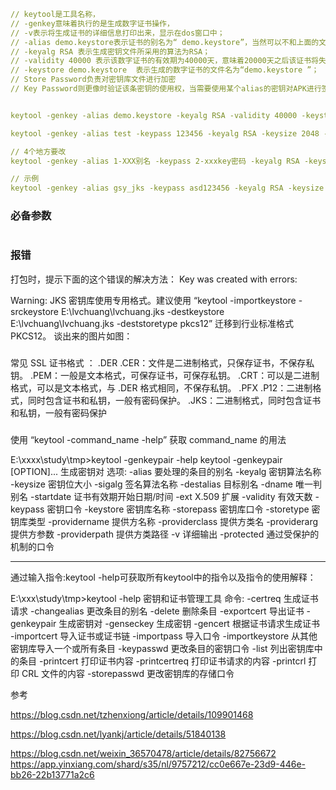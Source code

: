 ```YAML
// keytool是工具名称，
// -genkey意味着执行的是生成数字证书操作，
// -v表示将生成证书的详细信息打印出来，显示在dos窗口中；
// -alias demo.keystore表示证书的别名为“ demo.keystore”，当然可以不和上面的文件名一样；
// -keyalg RSA 表示生成密钥文件所采用的算法为RSA；
// -validity 40000 表示该数字证书的有效期为40000天，意味着20000天之后该证书将失效
// -keystore demo.keystore  表示生成的数字证书的文件名为“demo.keystore ”；
// Store Password负责对密钥库文件进行加密
// Key Password则更像时验证该条密钥的使用权，当需要使用某个alias的密钥对APK进行签名时，则需要用户输入具有该别名的密钥的口令(Key Password);


keytool -genkey -alias demo.keystore -keyalg RSA -validity 40000 -keystore demo.keystore 

keytool -genkey -alias test -keypass 123456 -keyalg RSA -keysize 2048 -validity 36500 -keystore E:\test\appkey.jks -storepass 123456

// 4个地方要改
keytool -genkey -alias 1-XXX别名 -keypass 2-xxxkey密码 -keyalg RSA -keysize 2048 -validity 36500 -keystore 3-xxx文件路径/appkey.jks -storepass 4-xxxstore密码

// 示例
keytool -genkey -alias gsy_jks -keypass asd123456 -keyalg RSA -keysize 2048 -validity 36500 -keystore /Users/coderiding/Documents/code/keystore/gsy_github.jks -storepass asd123456

```


### 必备参数
```SWIFT


```

### 报错

打包时，提示下面的这个错误的解决方法：
Key was created with errors:

Warning:
JKS 密钥库使用专用格式。建议使用 “keytool -importkeystore -srckeystore E:\lvchuang\lvchuang.jks -destkeystore E:\lvchuang\lvchuang.jks -deststoretype pkcs12” 迁移到行业标准格式 PKCS12。
谈出来的图片如图：

### 

常见 SSL 证书格式 ：
.DER .CER：文件是二进制格式，只保存证书，不保存私钥。
.PEM：一般是文本格式，可保存证书，可保存私钥。
.CRT：可以是二进制格式，可以是文本格式，与 .DER 格式相同，不保存私钥。
.PFX .P12：二进制格式，同时包含证书和私钥，一般有密码保护。
.JKS：二进制格式，同时包含证书和私钥，一般有密码保护


###

使用 “keytool -command_name -help” 获取 command_name 的用法

E:\xxxx\study\tmp>keytool -genkeypair -help
keytool -genkeypair [OPTION]...
生成密钥对
选项:
-alias <alias>                  要处理的条目的别名
-keyalg <keyalg>                密钥算法名称
-keysize <keysize>              密钥位大小
-sigalg <sigalg>                签名算法名称
-destalias <destalias>          目标别名
-dname <dname>                  唯一判别名
-startdate <startdate>          证书有效期开始日期/时间
-ext <value>                    X.509 扩展
-validity <valDays>             有效天数
-keypass <arg>                  密钥口令
-keystore <keystore>            密钥库名称
-storepass <arg>                密钥库口令
-storetype <storetype>          密钥库类型
-providername <providername>    提供方名称
-providerclass <providerclass>  提供方类名
-providerarg <arg>              提供方参数
-providerpath <pathlist>        提供方类路径
-v                              详细输出
-protected                      通过受保护的机制的口令

-----------------------------------

通过输入指令:keytool -help可获取所有keytool中的指令以及指令的使用解释：

E:\xxx\study\tmp>keytool -help
密钥和证书管理工具
命令:
-certreq            生成证书请求
-changealias        更改条目的别名
-delete             删除条目
-exportcert         导出证书
-genkeypair         生成密钥对
-genseckey          生成密钥
-gencert            根据证书请求生成证书
-importcert         导入证书或证书链
-importpass         导入口令
-importkeystore     从其他密钥库导入一个或所有条目
-keypasswd          更改条目的密钥口令
-list               列出密钥库中的条目
-printcert          打印证书内容
-printcertreq       打印证书请求的内容
-printcrl           打印 CRL 文件的内容
-storepasswd        更改密钥库的存储口令

参考

https://blog.csdn.net/tzhenxiong/article/details/109901468

https://blog.csdn.net/lyankj/article/details/51840138

https://blog.csdn.net/weixin_36570478/article/details/82756672  https://app.yinxiang.com/shard/s35/nl/9757212/cc0e667e-23d9-446e-bb26-22b13771a2c6